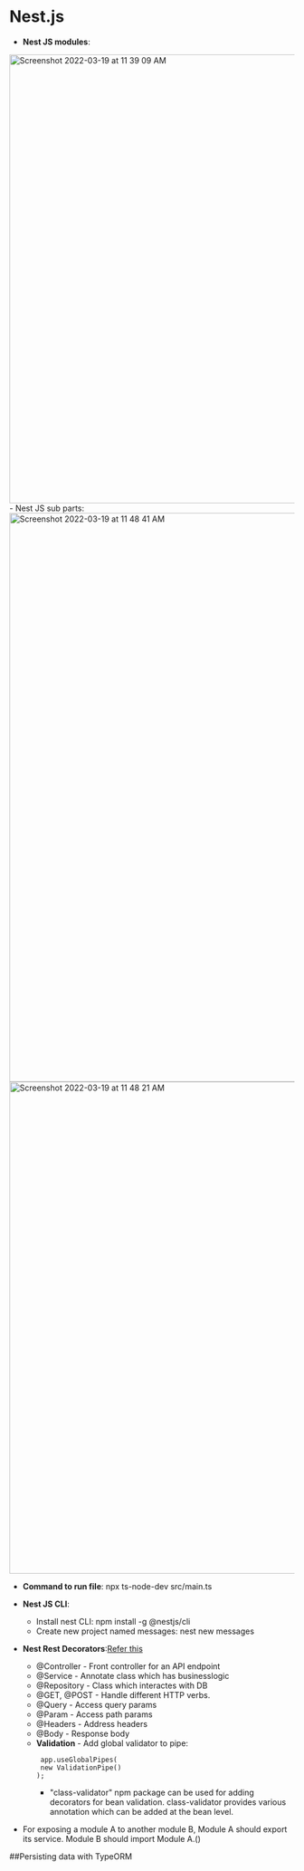 # Nest.js

- **Nest JS modules**:
 <img width="793" alt="Screenshot 2022-03-19 at 11 39 09 AM" src="https://user-images.githubusercontent.com/33754197/159112227-93e442c5-b470-4b88-9669-9399272d552e.png">
- Nest JS sub parts:
  <img width="1005" alt="Screenshot 2022-03-19 at 11 48 41 AM" src="https://user-images.githubusercontent.com/33754197/159112249-05da454c-a188-4e22-a609-3aec4566affe.png">
  <img width="869" alt="Screenshot 2022-03-19 at 11 48 21 AM" src="https://user-images.githubusercontent.com/33754197/159112251-a2e429ef-a5d1-4633-a6ba-2f1d36bf68c2.png">
  
  - **Command to run file**: npx ts-node-dev src/main.ts 
  - **Nest JS CLI**: 
    - Install nest CLI: npm install -g @nestjs/cli
    - Create new project named messages: nest new messages
  - **Nest Rest Decorators**:[Refer this](https://github.com/eshita19/Nest.js/tree/main/eshrepo/nestjs/nestcli/messages)
    - @Controller - Front controller for an API endpoint
    - @Service - Annotate class which has businesslogic
    - @Repository - Class which interactes with DB
    - @GET, @POST - Handle different HTTP verbs.
    - @Query - Access query params
    - @Param  - Access path params
    - @Headers - Address headers
    - @Body - Response body
    - **Validation** - Add global validator to pipe: 
       ``` 
        app.useGlobalPipes(
        new ValidationPipe()
      );
      ```
      - "class-validator" npm package can be used for adding decorators for bean validation. class-validator provides various annotation which can be added at the bean level.

  - For exposing a module A to another module B, Module A should export its service. Module B should import Module A.()


##Persisting data with TypeORM




  
 
